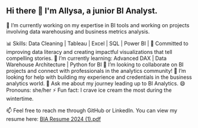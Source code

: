 ## Hi there 👋 I'm Allysa, a junior BI Analyst.



🔭 I’m currently working on my expertise in BI tools and working on projects involving data warehousing and business metrics analysis.

📊 Skills: Data Cleaning | Tableau | Excel | SQL | Power BI | 
🎯 Committed to improving data literacy and creating impactful visualizations that tell compelling stories.
🌱 I’m currently learning: Advanced DAX | Data Warehouse Architecture | Python for BI
👯 I’m looking to collaborate on BI projects and connect with professionals in the analytics community!
🤔 I’m looking for help with building my experience and credentials in the business analytics world.
💬 Ask me about my journey leading up to BI Analytics.
😄 Pronouns: she/her
⚡ Fun fact: I crave ice cream the most during the wintertime.

📫 Feel free to reach me through GitHub or LinkedIn.
You can view my resume here: [BIA Resume 2024 (1).pdf](https://github.com/user-attachments/files/18130079/BIA.Resume.2024.1.pdf)
